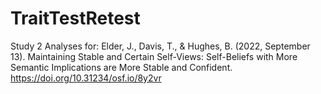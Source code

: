 # TraitTestRetest

Study 2 Analyses for:
Elder, J., Davis, T., & Hughes, B. (2022, September 13). Maintaining Stable and Certain Self-Views: Self-Beliefs with More Semantic Implications are More Stable and Confident. https://doi.org/10.31234/osf.io/8y2vr
